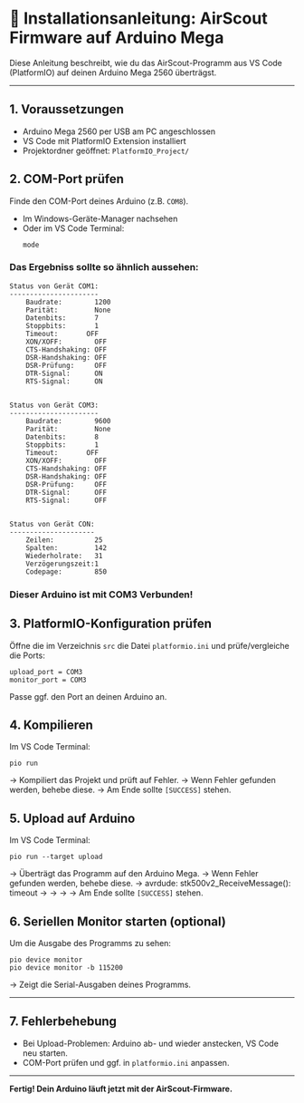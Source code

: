 # 🚀 Installationsanleitung: AirScout Firmware auf Arduino Mega

Diese Anleitung beschreibt, wie du das AirScout-Programm aus VS Code (PlatformIO) auf deinen Arduino Mega 2560 überträgst.

---

## 1. Voraussetzungen

- Arduino Mega 2560 per USB am PC angeschlossen
- VS Code mit PlatformIO Extension installiert
- Projektordner geöffnet: `PlatformIO_Project/`

## 2. COM-Port prüfen

Finde den COM-Port deines Arduino (z.B. `COM8`).

- Im Windows-Geräte-Manager nachsehen
- Oder im VS Code Terminal:
  ```
  mode
  ```

### Das Ergebniss sollte so ähnlich aussehen:

```
Status von Gerät COM1:
----------------------
    Baudrate:        1200
    Parität:         None
    Datenbits:       7
    Stoppbits:       1
    Timeout:       OFF
    XON/XOFF:        OFF
    CTS-Handshaking: OFF
    DSR-Handshaking: OFF
    DSR-Prüfung:     OFF
    DTR-Signal:      ON
    RTS-Signal:      ON


Status von Gerät COM3:
----------------------
    Baudrate:        9600
    Parität:         None
    Datenbits:       8
    Stoppbits:       1
    Timeout:       OFF
    XON/XOFF:        OFF
    CTS-Handshaking: OFF
    DSR-Handshaking: OFF
    DSR-Prüfung:     OFF
    DTR-Signal:      OFF
    RTS-Signal:      OFF


Status von Gerät CON:
---------------------
    Zeilen:          25
    Spalten:         142
    Wiederholrate:   31
    Verzögerungszeit:1
    Codepage:        850
```

### Dieser Arduino ist mit COM3 Verbunden!

## 3. PlatformIO-Konfiguration prüfen

Öffne die im Verzeichnis `src` die Datei `platformio.ini` und prüfe/vergleiche die Ports:

```
upload_port = COM3
monitor_port = COM3
```

Passe ggf. den Port an deinen Arduino an.

## 4. Kompilieren

Im VS Code Terminal:

```
pio run
```

→ Kompiliert das Projekt und prüft auf Fehler.
→ Wenn Fehler gefunden werden, behebe diese.
→ Am Ende sollte `[SUCCESS]` stehen.

## 5. Upload auf Arduino

Im VS Code Terminal:

```
pio run --target upload
```

→ Überträgt das Programm auf den Arduino Mega.
→ Wenn Fehler gefunden werden, behebe diese.
→ avrdude: stk500v2_ReceiveMessage(): timeout
→
→
→
→ Am Ende sollte `[SUCCESS]` stehen.

## 6. Seriellen Monitor starten (optional)

Um die Ausgabe des Programms zu sehen:

```
pio device monitor
pio device monitor -b 115200
```

→ Zeigt die Serial-Ausgaben deines Programms.

---

## 7. Fehlerbehebung

- Bei Upload-Problemen: Arduino ab- und wieder anstecken, VS Code neu starten.
- COM-Port prüfen und ggf. in `platformio.ini` anpassen.

---

**Fertig! Dein Arduino läuft jetzt mit der AirScout-Firmware.**
